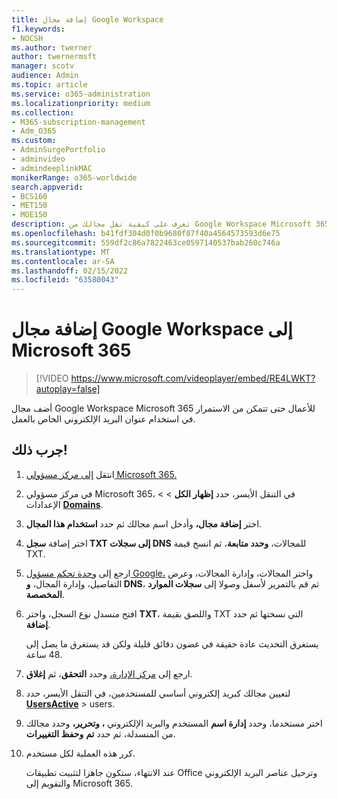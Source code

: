 ```yaml
---
title: إضافة مجال Google Workspace
f1.keywords:
- NOCSH
ms.author: twerner
author: twernermsft
manager: scotv
audience: Admin
ms.topic: article
ms.service: o365-administration
ms.localizationpriority: medium
ms.collection:
- M365-subscription-management
- Adm_O365
ms.custom:
- AdminSurgePortfolio
- adminvideo
- admindeeplinkMAC
monikerRange: o365-worldwide
search.appverid:
- BCS160
- MET150
- MOE150
description: تعرف على كيفية نقل مجالك من Google Workspace Microsoft 365 للأعمال.
ms.openlocfilehash: b41fdf304d0f0b9680f87f40a4564573593d6e75
ms.sourcegitcommit: 559df2c86a7822463ce0597140537bab260c746a
ms.translationtype: MT
ms.contentlocale: ar-SA
ms.lasthandoff: 02/15/2022
ms.locfileid: "63580043"
---
```

# <a name="add-your-google-workspace-domain-to-microsoft-365"></a>إضافة مجال Google Workspace إلى Microsoft 365

> [!VIDEO https://www.microsoft.com/videoplayer/embed/RE4LWKT?autoplay=false]

أضف مجال Google Workspace Microsoft 365 للأعمال حتى تتمكن من الاستمرار في استخدام عنوان البريد الإلكتروني الخاص بالعمل.

## <a name="try-it"></a>جرب ذلك!

1. انتقل [إلى مركز مسؤولي Microsoft 365.](https://admin.microsoft.com)
1. في مركز مسؤولي Microsoft 365، في التنقل الأيسر، حدد **إظهار الكل** >  >  الإعدادات <a href="https://go.microsoft.com/fwlink/p/?linkid=834818" target="_blank">**Domains**</a>.
1. اختر **إضافة مجال،** وأدخل اسم مجالك ثم حدد **استخدام هذا المجال**. 
1. اختر إضافة **سجل TXT إلى سجلات DNS** للمجالات، **وحدد متابعة**، ثم انسخ قيمة TXT. 
1. ارجع إلى [وحدة تحكم مسؤول Google،](https://admin.google.com) واختر المجالات، وإدارة المجالات، وعرض التفاصيل، وإدارة المجال، **و DNS**، ثم قم بالتمرير لأسفل وصولا إلى **سجلات الموارد المخصصة**. 
1. افتح منسدل نوع السجل، واختر **TXT**، واللصق بقيمة TXT التي نسختها ثم حدد **إضافة**. 

    يستغرق التحديث عادة حقيقة في غضون دقائق قليلة ولكن قد يستغرق ما يصل إلى 48 ساعة. 
1. ارجع إلى <a href="https://go.microsoft.com/fwlink/p/?linkid=2024339" target="_blank">مركز الإدارة،</a> وحدد **التحقق**، ثم **إغلاق**. 
1. لتعيين مجالك كبريد إلكتروني أساسي للمستخدمين، في التنقل الأيسر، حدد [**UsersActive**](https://go.microsoft.com/fwlink/p/?linkid=834822) >  users. 
1. اختر مستخدما، وحدد **إدارة اسم** المستخدم والبريد الإلكتروني **، وتحرير،** وحدد مجالك من المنسدلة، ثم حدد **تم** **وحفظ التغييرات**. 
1. كرر هذه العملية لكل مستخدم. 

    عند الانتهاء، ستكون جاهزا لتثبيت تطبيقات Office وترحيل عناصر البريد الإلكتروني والتقويم إلى Microsoft 365. 